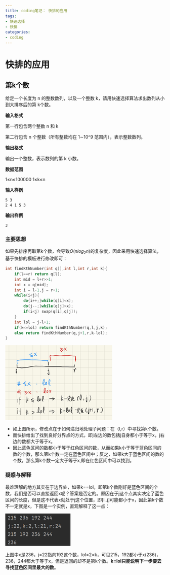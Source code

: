 ```yaml
---
title: coding笔记： 快排的应用
tags: 
- 快速选择
- 快排
categories:
- coding
---
```


# 快排的应用

## 第k个数

给定一个长度为 n 的整数数列，以及一个整数 k，请用快速选择算法求出数列从小到大排序后的第 k个数。

**输入格式**

第一行包含两个整数 n 和 k

第二行包含 n 个整数（所有整数均在 1∼10^9 范围内），表示整数数列。

**输出格式**

输出一个整数，表示数列的第 k 小数。

**数据范围**

1≤n≤100000
1≤k≤n

**输入样例**

```
5 3
2 4 1 5 3
```

**输出样例**

```
3
```

### 主要思想

如果先排序再取第k个数，会导致$O(nlog_2n)$的复杂度，因此采用快速选择算法，基于快排的模板进行修改即可：

```c++
int findKthNumber(int q[],int l,int r,int k){
    if(l==r) return q[l];
    int mid = l+r>>1;
    int x = q[mid];
    int i = l-1,j = r+1;
    while(i<j){
        do{i++;}while(q[i]<x);
        do{j--;}while(q[j]>x);
        if(i<j) swap(q[i],q[j]);
    }
    int lol = j-l+1;
    if(k<=lol) return findKthNumber(q,l,j,k);
    else return findKthNumber(q,j+1,r,k-lol);
}
```

<img src="https://raw.githubusercontent.com/coelien/image-hosting/master/img/202205091742503.png" alt="image-20220509174254407" style="zoom: 33%;" />

- 如上图所示，修改点在于如何递归地处理子问题：在（l,r）中寻找第k个数。
- 而快排给出了找到良好分界点的方式，即j左边的数包括j自身都小于等于x，j右边的数都大于等于x。
- 因此蓝色区间的数都小于等于红色区间的数，从而如果k小于等于蓝色区间的数的个数，那么第k个数一定在蓝色区间中；反之，如果k大于蓝色区间的数的个数，那么第k个数一定大于等于x,即在红色区间中可以找到。

### 疑惑与解释

最难理解的地方其实在于边界处，如果k==lol，即第k个数刚好是蓝色区间的个数，我们是否可以直接返回x呢？答案是否定的。原因在于j这个点其实决定了蓝色区间的长度，但是这不代表x就处于j这个位置，即[l..j]可能都小于x，因此第k个数不一定就是x，下图是一个实例，直观解释了这一点：

<img src="https://raw.githubusercontent.com/coelien/image-hosting/master/img/202205091759950.png" alt="image-20220509175915922" style="zoom:67%;" />

上图中x是236，j=22指向192这个数，lol=2=k，可见215，192都小于x(236)，236，244都大于等于x，但是返回的却不是第k个数。**k=lol只能说明下一步要去寻找蓝色区间里最大的数**。



